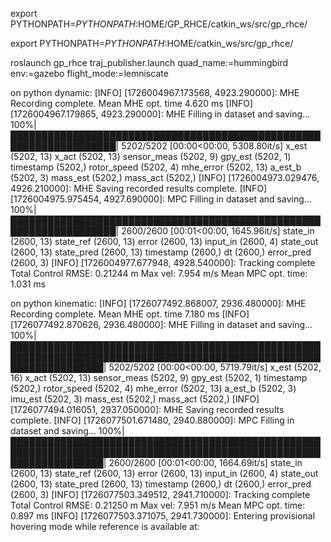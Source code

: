 

export PYTHONPATH=$PYTHONPATH:$HOME/GP_RHCE/catkin_ws/src/gp_rhce/

export PYTHONPATH=$PYTHONPATH:$HOME/catkin_ws/src/gp_rhce/

roslaunch gp_rhce traj_publisher.launch quad_name:=hummingbird env:=gazebo flight_mode:=lemniscate

on python dynamic:
[INFO] [1726004967.173568, 4923.290000]: MHE Recording complete. Mean MHE opt. time 4.620 ms
[INFO] [1726004967.179865, 4923.290000]: MHE Filling in dataset and saving...
100%|███████████████████████████████████████████████████████████████████| 5202/5202 [00:00<00:00, 5308.80it/s]
x_est   (5202, 13)
x_act   (5202, 13)
sensor_meas   (5202, 9)
gpy_est   (5202, 1)
timestamp   (5202,)
rotor_speed   (5202, 4)
mhe_error   (5202, 13)
a_est_b   (5202, 3)
mass_est   (5202,)
mass_act   (5202,)
[INFO] [1726004973.029476, 4926.210000]: MHE Saving recorded results complete.
[INFO] [1726004975.975454, 4927.690000]: MPC Filling in dataset and saving...
100%|███████████████████████████████████████████████████████████████████| 2600/2600 [00:01<00:00, 1645.96it/s]
state_in   (2600, 13)
state_ref   (2600, 13)
error   (2600, 13)
input_in   (2600, 4)
state_out   (2600, 13)
state_pred   (2600, 13)
timestamp   (2600,)
dt   (2600,)
error_pred   (2600, 3)
[INFO] [1726004977.677948, 4928.540000]: Tracking complete Total Control RMSE: 0.21244 m Max vel: 7.954 m/s Mean MPC opt. time: 1.031 ms

on python kinematic:
[INFO] [1726077492.868007, 2936.480000]: MHE Recording complete. Mean MHE opt. time 7.180 ms
[INFO] [1726077492.870626, 2936.480000]: MHE Filling in dataset and saving...
100%|███████████████████████████████████████████████████████████████████████████████████████████████████████████████████| 5202/5202 [00:00<00:00, 5719.79it/s]
x_est   (5202, 16)
x_act   (5202, 13)
sensor_meas   (5202, 9)
gpy_est   (5202, 1)
timestamp   (5202,)
rotor_speed   (5202, 4)
mhe_error   (5202, 13)
a_est_b   (5202, 3)
imu_est   (5202, 3)
mass_est   (5202,)
mass_act   (5202,)
[INFO] [1726077494.016051, 2937.050000]: MHE Saving recorded results complete.
[INFO] [1726077501.671480, 2940.880000]: MPC Filling in dataset and saving...
100%|███████████████████████████████████████████████████████████████████████████████████████████████████████████████████| 2600/2600 [00:01<00:00, 1664.69it/s]
state_in   (2600, 13)
state_ref   (2600, 13)
error   (2600, 13)
input_in   (2600, 4)
state_out   (2600, 13)
state_pred   (2600, 13)
timestamp   (2600,)
dt   (2600,)
error_pred   (2600, 3)
[INFO] [1726077503.349512, 2941.710000]: Tracking complete Total Control RMSE: 0.21250 m Max vel: 7.951 m/s Mean MPC opt. time: 0.897 ms
[INFO] [1726077503.371075, 2941.730000]: Entering provisional hovering mode while reference is available at: 
